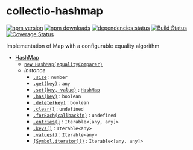 # collectio-hashmap

[![npm version](https://badge.fury.io/js/collectio-hashmap.svg)](https://www.npmjs.com/package/collectio-hashmap)
[![npm downloads](https://img.shields.io/npm/dt/collectio-hashmap.svg)](https://www.npmjs.com/package/collectio-hashmap)
[![dependencies status](https://img.shields.io/librariesio/github/litichevskiydv/collectio-hashmap)](https://www.npmjs.com/package/collectio-hashmap)
[![Build Status](https://github.com/litichevskiydv/collectio-hashmap/actions/workflows/ci.yaml/badge.svg?branch=master)](https://github.com/litichevskiydv/collectio-hashmap/actions/workflows/ci.yaml)
[![Coverage Status](https://coveralls.io/repos/github/litichevskiydv/collectio-hashmap/badge.svg?branch=master)](https://coveralls.io/github/litichevskiydv/collectio-hashmap?branch=master)

Implementation of Map with a configurable equality algorithm

- [HashMap](https://github.com/litichevskiydv/collectio-hashmap/wiki/Home)
  - [`new HashMap(equalityComparer)`](https://github.com/litichevskiydv/collectio-hashmap/wiki/constructor)
  - _instance_
    - [`.size`](https://github.com/litichevskiydv/collectio-hashmap/wiki/size) : <code>number</code>
    - [`.get(key)`](https://github.com/litichevskiydv/collectio-hashmap/wiki/get) : <code>any</code>
    - [`.set(key, value)`](https://github.com/litichevskiydv/collectio-hashmap/wiki/set) : [<code>HashMap</code>](Home)
    - [`.has(key)`](https://github.com/litichevskiydv/collectio-hashmap/wiki/has) : <code>boolean</code>
    - [`.delete(key)`](https://github.com/litichevskiydv/collectio-hashmap/wiki/delete) : <code>boolean</code>
    - [`.clear()`](https://github.com/litichevskiydv/collectio-hashmap/wiki/clear) : <code>undefined</code>
    - [`.forEach(callbackfn)`](https://github.com/litichevskiydv/collectio-hashmap/wiki/forEach) : <code>undefined</code>
    - [`.entries()`](https://github.com/litichevskiydv/collectio-hashmap/wiki/entries) : <code>Iterable&lt;[any, any]&gt;</code>
    - [`.keys()`](https://github.com/litichevskiydv/collectio-hashmap/wiki/keys) : <code>Iterable&lt;any&gt;</code>
    - [`.values()`](https://github.com/litichevskiydv/collectio-hashmap/wiki/values) : <code>Iterable&lt;any&gt;</code>
    - [`[Symbol.iterator]()`](https://github.com/litichevskiydv/collectio-hashmap/wiki/Symbol.iterator) : <code>Iterable&lt;[any, any]&gt;</code>
